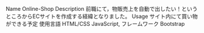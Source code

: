 Name 
Online-Shop
Description
前職にて，物販売上を自動で出したい！というところからECサイトを作成する経緯となりました。
Usage
サイト内にて買い物ができる予定
使用言語 
HTML/CSS JavaScript,
フレームワーク
Bootstrap
